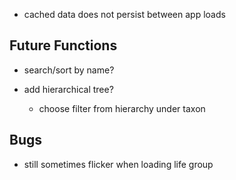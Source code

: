 + cached data does not persist between app loads

## Future Functions
+ search/sort by name?

+ add hierarchical tree?
  + choose filter from hierarchy under taxon

## Bugs
+ still sometimes flicker when loading life group

